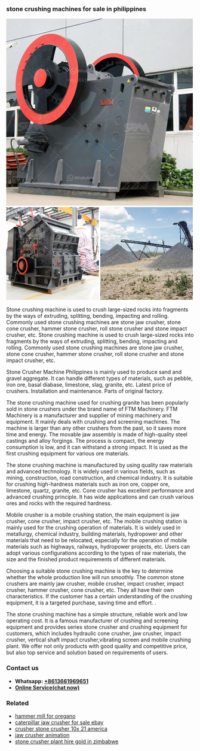 <h3>stone crushing machines for sale in philippines</h3><img src='1706767276.jpg' alt=''><p>Stone crushing machine is used to crush large-sized rocks into fragments by the ways of extruding, splitting, bending, impacting and rolling. Commonly used stone crushing machines are stone jaw crusher, stone cone crusher, hammer stone crusher, roll stone crusher and stone impact crusher, etc. Stone crushing machine is used to crush large-sized rocks into fragments by the ways of extruding, splitting, bending, impacting and rolling. Commonly used stone crushing machines are stone jaw crusher, stone cone crusher, hammer stone crusher, roll stone crusher and stone impact crusher, etc.</p><p>Stone Crusher Machine Philippines is mainly used to produce sand and gravel aggregate. It can handle different types of materials, such as pebble, iron ore, basal diabase, limestone, slag, granite, etc. Latest price of crushers. Installation and maintenance. Parts of original factory.</p><p>The stone crushing machine used for crushing granite has been popularly sold in stone crushers under the brand name of FTM Machinery. FTM Machinery is a manufacturer and supplier of mining machinery and equipment. It mainly deals with crushing and screening machines. The machine is larger than any other crushers from the past, so it saves more time and energy. The movable jaw assembly is made of high-quality steel castings and alloy forgings. The process is compact, the energy consumption is low, and it can withstand a strong impact. It is used as the first crushing equipment for various ore materials.</p><p>The stone crushing machine is manufactured by using quality raw materials and advanced technology. It is widely used in various fields, such as mining, construction, road construction, and chemical industry. It is suitable for crushing high-hardness materials such as iron ore, copper ore, limestone, quartz, granite, etc. Cone crusher has excellent performance and advanced crushing principle. It has wide applications and can crush various ores and rocks with the required hardness.</p><p>Mobile crusher is a mobile crushing station, the main equipment is jaw crusher, cone crusher, impact crusher, etc. The mobile crushing station is mainly used for the crushing operation of materials. It is widely used in metallurgy, chemical industry, building materials, hydropower and other materials that need to be relocated, especially for the operation of mobile materials such as highways, railways, hydropower projects, etc. Users can adopt various configurations according to the types of raw materials, the size and the finished product requirements of different materials.</p><p>Choosing a suitable stone crushing machine is the key to determine whether the whole production line will run smoothly. The common stone crushers are mainly jaw crusher, mobile crusher, impact crusher, impact crusher, hammer crusher, cone crusher, etc. They all have their own characteristics. If the customer has a certain understanding of the crushing equipment, it is a targeted purchase, saving time and effort. .</p><p>The stone crushing machine has a simple structure, reliable work and low operating cost. It is a famous manufacturer of crushing and screening equipment and provides series stone crusher and crushing equipment for customers, which includes hydraulic cone crusher, jaw crusher, impact crusher, vertical shaft impact crusher,vibrating screen and mobile crushing plant. We offer not only products with good quality and competitive price, but also top service and solution based on requirements of users.</p><h3>Contact us</h3><ul><li><strong>Whatsapp:&nbsp;<a href="https://wa.me/8613661969651">+8613661969651</a></strong></li><li><a href="https://swt.shibang-china.com/?git&amp;zhl&amp;stone crushing machines for sale in philippines"><strong>Online Service(chat now)</strong></a></li></ul><h3>Related</h3><ul><li><a href='hammer mill for oregano.md'>hammer mill for oregano</a></li><li><a href='caterpillar jaw crusher for sale ebay.md'>caterpillar jaw crusher for sale ebay</a></li><li><a href='crusher stone crusher 10x 21 america.md'>crusher stone crusher 10x 21 america</a></li><li><a href='jaw crusher animation.md'>jaw crusher animation</a></li><li><a href='stone crusher plant hire gold in zimbabwe.md'>stone crusher plant hire gold in zimbabwe</a></li></ul>
